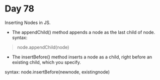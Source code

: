 # Day 78

Inserting Nodes in JS.

- The appendChild() method appends a node as the last child of node.
syntax:
> node.appendChild(node)

- The insertBefore() method inserts a node as a child, right before an existing child, which you specify.

syntax:
node.insertBefore(newnode, existingnode)